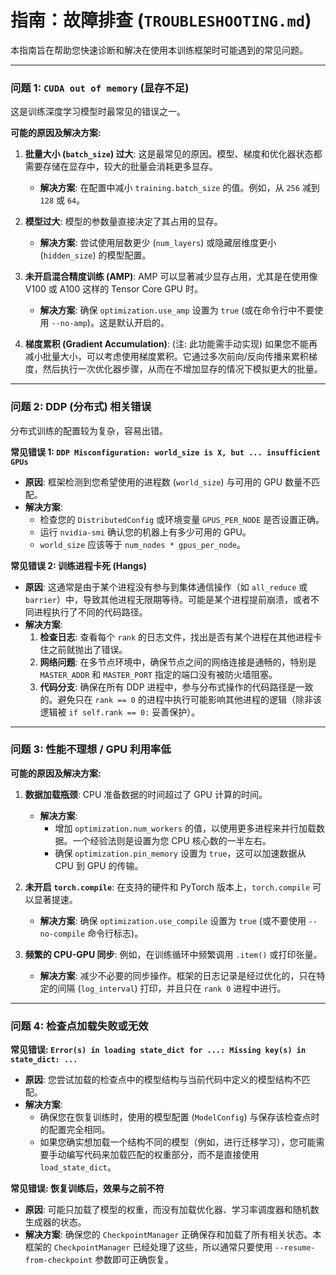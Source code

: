 # 指南：故障排查 (`TROUBLESHOOTING.md`)

本指南旨在帮助您快速诊断和解决在使用本训练框架时可能遇到的常见问题。

---

### 问题 1: `CUDA out of memory` (显存不足)

这是训练深度学习模型时最常见的错误之一。

**可能的原因及解决方案:**

1.  **批量大小 (`batch_size`) 过大**: 这是最常见的原因。模型、梯度和优化器状态都需要存储在显存中，较大的批量会消耗更多显存。
    -   **解决方案**: 在配置中减小 `training.batch_size` 的值。例如，从 `256` 减到 `128` 或 `64`。

2.  **模型过大**: 模型的参数量直接决定了其占用的显存。
    -   **解决方案**: 尝试使用层数更少 (`num_layers`) 或隐藏层维度更小 (`hidden_size`) 的模型配置。

3.  **未开启混合精度训练 (AMP)**: AMP 可以显著减少显存占用，尤其是在使用像 V100 或 A100 这样的 Tensor Core GPU 时。
    -   **解决方案**: 确保 `optimization.use_amp` 设置为 `true` (或在命令行中不要使用 `--no-amp`)。这是默认开启的。

4.  **梯度累积 (Gradient Accumulation)**: (注: 此功能需手动实现) 如果您不能再减小批量大小，可以考虑使用梯度累积。它通过多次前向/反向传播来累积梯度，然后执行一次优化器步骤，从而在不增加显存的情况下模拟更大的批量。

---

### 问题 2: DDP (分布式) 相关错误

分布式训练的配置较为复杂，容易出错。

**常见错误 1: `DDP Misconfiguration: world_size is X, but ... insufficient GPUs`**

-   **原因**: 框架检测到您希望使用的进程数 (`world_size`) 与可用的 GPU 数量不匹配。
-   **解决方案**: 
    -   检查您的 `DistributedConfig` 或环境变量 `GPUS_PER_NODE` 是否设置正确。
    -   运行 `nvidia-smi` 确认您的机器上有多少可用的 GPU。
    -   `world_size` 应该等于 `num_nodes * gpus_per_node`。

**常见错误 2: 训练进程卡死 (Hangs)**

-   **原因**: 这通常是由于某个进程没有参与到集体通信操作（如 `all_reduce` 或 `barrier`）中，导致其他进程无限期等待。可能是某个进程提前崩溃，或者不同进程执行了不同的代码路径。
-   **解决方案**:
    1.  **检查日志**: 查看每个 `rank` 的日志文件，找出是否有某个进程在其他进程卡住之前就抛出了错误。
    2.  **网络问题**: 在多节点环境中，确保节点之间的网络连接是通畅的，特别是 `MASTER_ADDR` 和 `MASTER_PORT` 指定的端口没有被防火墙阻塞。
    3.  **代码分支**: 确保在所有 DDP 进程中，参与分布式操作的代码路径是一致的。避免只在 `rank == 0` 的进程中执行可能影响其他进程的逻辑（除非该逻辑被 `if self.rank == 0:` 妥善保护）。

---

### 问题 3: 性能不理想 / GPU 利用率低

**可能的原因及解决方案:**

1.  **数据加载瓶颈**: CPU 准备数据的时间超过了 GPU 计算的时间。
    -   **解决方案**: 
        -   增加 `optimization.num_workers` 的值，以使用更多进程来并行加载数据。一个经验法则是设置为您 CPU 核心数的一半左右。
        -   确保 `optimization.pin_memory` 设置为 `true`，这可以加速数据从 CPU 到 GPU 的传输。

2.  **未开启 `torch.compile`**: 在支持的硬件和 PyTorch 版本上，`torch.compile` 可以显著提速。
    -   **解决方案**: 确保 `optimization.use_compile` 设置为 `true` (或不要使用 `--no-compile` 命令行标志)。

3.  **频繁的 CPU-GPU 同步**: 例如，在训练循环中频繁调用 `.item()` 或打印张量。
    -   **解决方案**: 减少不必要的同步操作。框架的日志记录是经过优化的，只在特定的间隔 (`log_interval`) 打印，并且只在 `rank 0` 进程中进行。

---

### 问题 4: 检查点加载失败或无效

**常见错误: `Error(s) in loading state_dict for ...: Missing key(s) in state_dict: ...`**

-   **原因**: 您尝试加载的检查点中的模型结构与当前代码中定义的模型结构不匹配。
-   **解决方案**:
    -   确保您在恢复训练时，使用的模型配置 (`ModelConfig`) 与保存该检查点时的配置完全相同。
    -   如果您确实想加载一个结构不同的模型（例如，进行迁移学习），您可能需要手动编写代码来加载匹配的权重部分，而不是直接使用 `load_state_dict`。

**常见错误: 恢复训练后，效果与之前不符**

-   **原因**: 可能只加载了模型的权重，而没有加载优化器、学习率调度器和随机数生成器的状态。
-   **解决方案**: 确保您的 `CheckpointManager` 正确保存和加载了所有相关状态。本框架的 `CheckpointManager` 已经处理了这些，所以通常只要使用 `--resume-from-checkpoint` 参数即可正确恢复。
